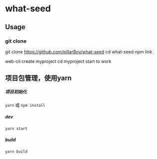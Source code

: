 # what-seed
## Usage

### git clone
git clone https://github.com/pillarBoy/what-seed
cd what-seed
npm link

web-cli create myproject
cd myproject
start to work

## 项目包管理，使用yarn

##### 项目初始化

`yarn`
或 `npm install`

##### dev

`yarn start`

##### build
`yarn build`

